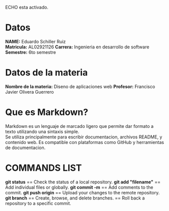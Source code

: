 ECHO esta activado.
# Datos 
**NAME:** Eduardo Schiller Ruiz   
**Matricula:** AL02921126
**Carrera:** Ingenieria en desarrollo de software 
**Semestre:** 6to semestre

# Datos de la materia
**Nombre de la materia:** Diseno de aplicaciones web
**Profesor:** Francisco Javier Olivera Guerrero

# Que es Markdown?
Markdown es un lenguaje de marcado ligero que permite dar formato a texto utilizando una sintaxis simple.  
Se utiliza principalmente para escribir documentacion, archivos README, y contenido web. Es compatible con plataformas como GitHub y herramientas de documentacion.

# COMMANDS LIST 
**git status**  == Check the status of a local repository. 
**git add "filename"** == Add individual files or globally.
**git commit -m** == Add comments to the commit.
**git push origin** == Upload your changes to the remote repository.
**git branch** == Create, browse, and delete branches.
 == Roll back a repository to a specific commit.
